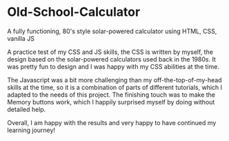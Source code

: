 # Old-School-Calculator
A fully functioning, 80's style solar-powered calculator using HTML, CSS, vanilla JS

A practice test of my CSS and JS skills, the CSS is written by myself, the design based on the solar-powered calculators used back in the 1980s. It was pretty fun to design and I was happy with my CSS abilities at the time.  

The Javascript was a bit more challenging than my off-the-top-of-my-head skills at the time, so it is a combination of parts of different tutorials, which I adapted to the needs of this project. The finishing touch was to make the Memory buttons work, which I happily surprised myself by doing without detailed help.

Overall, I am happy with the results and very happy to have continued my learning journey!
